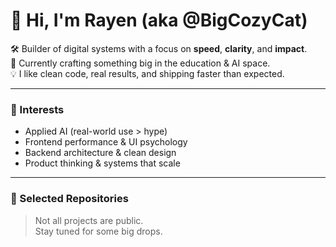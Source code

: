 # 👋 Hi, I'm Rayen (aka @BigCozyCat)

🛠️ Builder of digital systems with a focus on **speed**, **clarity**, and **impact**.  
🎯 Currently crafting something big in the education & AI space.  
💡 I like clean code, real results, and shipping faster than expected.

---

### 🧠 Interests
- Applied AI (real-world use > hype)
- Frontend performance & UI psychology
- Backend architecture & clean design
- Product thinking & systems that scale

---

### 📁 Selected Repositories
> Not all projects are public.  
> Stay tuned for some big drops.
